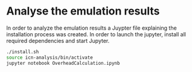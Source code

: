 # Analyse the emulation results

In order to analyze the emulation results a Juypter file explaining the installation process was created. In order
to launch the jupyter, install all required dependencies and start Jupyter.

```bash
./install.sh
source icn-analysis/bin/activate
jupyter notebook OverheadCalculation.ipynb
```   